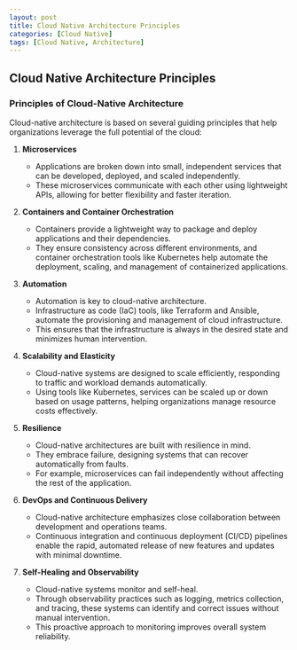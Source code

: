 ```yaml
---
layout: post
title: Cloud Native Architecture Principles
categories: [Cloud Native]
tags: [Cloud Native, Architecture]
---
```


## Cloud Native Architecture Principles

### Principles of Cloud-Native Architecture

Cloud-native architecture is based on several guiding principles that help organizations leverage the full potential of the cloud:

1. **Microservices**

    - Applications are broken down into small, independent services that can be developed, deployed, and scaled independently. 
    - These microservices communicate with each other using lightweight APIs, allowing for better flexibility and faster iteration.

2. **Containers and Container Orchestration**

    - Containers provide a lightweight way to package and deploy applications and their dependencies.
    - They ensure consistency across different environments, and container orchestration tools like Kubernetes help automate the deployment, scaling, and management of containerized applications.

3. **Automation**

    - Automation is key to cloud-native architecture.
    - Infrastructure as code (IaC) tools, like Terraform and Ansible, automate the provisioning and management of cloud infrastructure.
    - This ensures that the infrastructure is always in the desired state and minimizes human intervention.

4. **Scalability and Elasticity**

    - Cloud-native systems are designed to scale efficiently, responding to traffic and workload demands automatically.
    - Using tools like Kubernetes, services can be scaled up or down based on usage patterns, helping organizations manage resource costs effectively.

5. **Resilience**

    - Cloud-native architectures are built with resilience in mind.
    - They embrace failure, designing systems that can recover automatically from faults.
    - For example, microservices can fail independently without affecting the rest of the application.

6. **DevOps and Continuous Delivery**

    - Cloud-native architecture emphasizes close collaboration between development and operations teams.
    - Continuous integration and continuous deployment (CI/CD) pipelines enable the rapid, automated release of new features and updates with minimal downtime.

7. **Self-Healing and Observability**

    - Cloud-native systems monitor and self-heal.
    - Through observability practices such as logging, metrics collection, and tracing, these systems can identify and correct issues without manual intervention.
    - This proactive approach to monitoring improves overall system reliability.